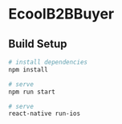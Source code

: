 # EcoolB2BBuyer

## Build Setup

``` bash
# install dependencies
npm install

# serve
npm run start

# serve
react-native run-ios


